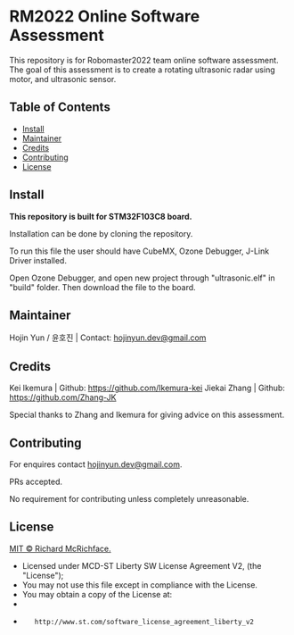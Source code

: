 # RM2022 Online Software Assessment

This repository is for Robomaster2022 team online software assessment. The goal of this assessment is to create a rotating ultrasonic radar using motor, and ultrasonic sensor.

## Table of Contents
- [Install](#Install)
- [Maintainer](#Maintainer)
- [Credits](#Credits)
- [Contributing](#Contributing)
- [License](#License)

## Install
**This repository is built for STM32F103C8 board.**

Installation can be done by cloning the repository.

To run this file the user should have CubeMX, Ozone Debugger, J-Link Driver installed.

Open Ozone Debugger, and open new project through "ultrasonic.elf" in "build" folder. Then download the file to the board.

## Maintainer
Hojin Yun / 윤호진 | Contact: hojinyun.dev@gmail.com

## Credits
Kei Ikemura | Github: https://github.com/Ikemura-kei
Jiekai Zhang | Github: https://github.com/Zhang-JK

Special thanks to Zhang and Ikemura for giving advice on this assessment.

## Contributing
For enquires contact hojinyun.dev@gmail.com.

PRs accepted.

No requirement for contributing unless completely unreasonable.

## License

[MIT © Richard McRichface.](../LICENSE)

  * Licensed under MCD-ST Liberty SW License Agreement V2, (the "License");
  * You may not use this file except in compliance with the License.
  * You may obtain a copy of the License at:
  *
  *        http://www.st.com/software_license_agreement_liberty_v2
